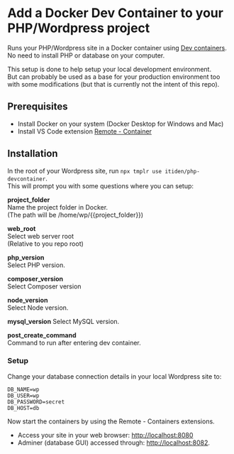 # Add a Docker Dev Container to your PHP/Wordpress project

Runs your PHP/Wordpress site in a Docker container using [Dev containers](https://code.visualstudio.com/docs/remote/containers-tutorial).  
No need to install PHP or database on your computer.

This setup is done to help setup your local development environment.  
But can probably be used as a base for your production environment too with some modifications (but that is currently not the intent of this repo).

## Prerequisites

- Install Docker on your system (Docker Desktop for Windows and Mac)
- Install VS Code extension [Remote - Container](https://marketplace.visualstudio.com/items?itemName=ms-vscode-remote.remote-containers)

## Installation

In the root of your Wordpress site, run `npx tmplr use itiden/php-devcontainer`.  
This will prompt you with some questions where you can setup:

**project_folder**  
Name the project folder in Docker.  
(The path will be /home/wp/{{project_folder}})

**web_root**  
Select web server root  
(Relative to you repo root)

**php_version**  
Select PHP version.

**composer_version**  
Select Composer version

**node_version**  
Select Node version.

**mysql_version**
Select MySQL version.

**post_create_command**  
Command to run after entering dev container.

### Setup

Change your database connection details in your local Wordpress site to:

```
DB_NAME=wp
DB_USER=wp
DB_PASSWORD=secret
DB_HOST=db
```

Now start the containers by using the Remote - Containers extensions.

- Access your site in your web browser: [http://localhost:8080](http://localhost:8080)
- Adminer (database GUI) accessed through: [http://localhost:8082](http://localhost:8082).
